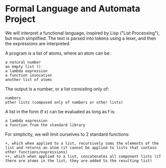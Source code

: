 # Formal Language and Automata Project
We will interpret a functional language, inspired by Lisp ("List Processing"), but much simplified. The text is parsed into tokens using a lexer, and then the expressions are interpreted.

A program is a list of atoms, where an atom can be:
```
a natural number
an empty list ()
a lambda expression
a function invocation
another list of atoms
```

The output is a number, or a list consisting only of:
```
numbers
other lists (composed only of numbers or other lists)
```
A list in the form (f x) can be evaluated as long as f is:
```
a lambda expression
a function from the standard library
```
For simplicity, we will limit ourselves to 2 standard functions:
```
+, which when applied to a list, recursively sums the elements of the list and returns an atom (it cannot be applied to lists that contain other functions/expressions)
++, which when applied to a list, concatenates all component lists (if there are atoms in the list, they are added to the resulting list)
```
